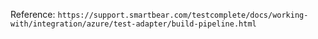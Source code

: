 
Reference: `https://support.smartbear.com/testcomplete/docs/working-with/integration/azure/test-adapter/build-pipeline.html` 

